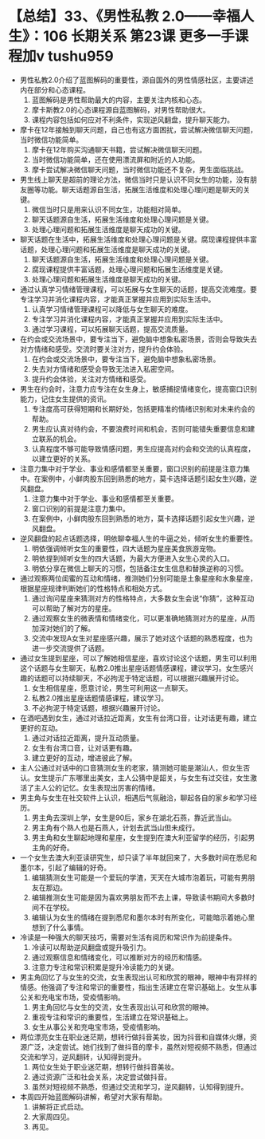 # 【总结】33、《男性私教 2.0——幸福人生》：106 长期关系 第23课 更多一手课程加v tushu959

-   男性私教2.0介绍了蓝图解码的重要性，源自国外的男性情感社区，主要讲述内在部分和心态课程。
    1.  蓝图解码是男性帮助最大的内容，主要关注内核和心态。
    2.  摩卡斯教2.0的心态课程源自蓝图解码，对男性帮助很大。
    3.  课程内容包括如何应对不利条件，实现逆风翻盘，提升聊天能力。
-   摩卡在12年接触到聊天问题，自己也有这方面困扰，尝试解决微信聊天问题，当时微信功能简单。
    1.  摩卡在12年购买沟通聊天书籍，尝试解决微信聊天问题。
    2.  当时微信功能简单，还在使用漂流屏和附近的人功能。
    3.  摩卡尝试解决微信聊天问题，当时微信功能还不复杂，男生面临挑战。
-   男生线上聊天是超前的理论方法，微信当时只是认识不同女生的功能，没有朋友圈等功能。聊天话题源自生活，拓展生活维度和处理心理问题是聊天的关键。
    1.  微信当时只是用来认识不同女生，功能相对简单。
    2.  聊天话题源自生活，拓展生活维度和处理心理问题是关键。
    3.  处理心理问题和拓展生活维度是聊天成功的关键。
-   聊天话题在生活中，拓展生活维度和处理心理问题是关键。腐现课程提供丰富话题，处理心理问题和拓展生活维度是聊天成功的关键。
    1.  聊天话题源自生活，拓展生活维度和处理心理问题是关键。
    2.  腐现课程提供丰富话题，处理心理问题和拓展生活维度是关键。
    3.  处理心理问题和拓展生活维度是聊天成功的关键。
-   通过认真学习情绪管理课程，可以拓展与女生聊天的话题，提高交流难度。要专注学习并消化课程内容，才能真正掌握并应用到实际生活中。
    1.  认真学习情绪管理课程可以降低与女生聊天的难度。
    2.  专注学习并消化课程内容，才能真正掌握并应用到实际生活中。
    3.  通过学习课程，可以拓展聊天话题，提高交流质量。
-   在约会或交流场景中，要专注当下，避免脑中想象私密场景，否则会导致失去对方情绪和感受。交流时要关注对方，提升约会体验。
    1.  在约会或交流场景中，要专注当下，避免脑中想象私密场景。
    2.  失去对方情绪和感受会导致无法进入私密空间。
    3.  提升约会体验，关注对方情绪和感受。
-   男生在约会时，注意力应专注在女生身上，敏感捕捉情绪变化，提高窗口识别能力，记住女生提供的资讯。
    1.  专注度高可获得短期和长期好处，包括更精准的情绪识别和对未来约会的帮助。
    2.  男生应认真对待约会，不要浪费时间和机会，否则可能错失重要信息和建立联系的机会。
    3.  认真程度不够可能导致情感问题，男生应提高对约会和交流的认真程度，以建立更好的关系。
-   注意力集中对于学业、事业和感情都至关重要，窗口识别的前提是注意力集中。在案例中，小鲜肉股东回到熟悉的地方，莫卡选择话题引起女生兴趣，逆风翻盘。
    1.  注意力集中对于学业、事业和感情都至关重要。
    2.  窗口识别的前提是注意力集中。
    3.  在案例中，小鲜肉股东回到熟悉的地方，莫卡选择话题引起女生兴趣，逆风翻盘。
-   逆风翻盘的起点话题选择，明依聊幸福人生的牛逼之处，倾听女生的重要性。
    1.  明依强调倾听女生的重要性，四大话题为星座美食旅游宠物。
    2.  明依提到倾听女生的四大话题，为最大方便进入女生心灵的入口。
    3.  明依分享在微信上聊天的习惯，包括备注女生信息和替换逆称的习惯。
-   通过观察两位闺蜜的互动和情绪，推测她们分别可能是土象星座和水象星座，根据星座规律判断她们的性格特点和相处方式。
    1.  通过询问星座来猜测对方的性格特点，大多数女生会说“你猜”，这种互动可以帮助了解对方的星座。
    2.  通过观察女生的微表情和情绪变化，可以更准确地猜测对方的星座，从而加深对她们的了解。
    3.  交流中发现A女生对星座感兴趣，展示了她对这个话题的熟悉程度，也为进一步交流提供了话题。
-   通过女生提到星座，可以了解她相信星座，喜欢讨论这个话题，男生可以利用这个话题与女生聊天，私教2.0推出星座话题情感课程，建议学习。女生感兴趣的话题可以持续聊天，不必拘泥于特定话题，可以根据兴趣展开讨论。
    1.  女生相信星座，愿意讨论，男生可利用这一点聊天。
    2.  私教2.0推出星座话题情感课程，建议学习。
    3.  不必拘泥于特定话题，根据兴趣展开讨论。
-   在酒吧遇到女生，通过对话拉近距离，女生有台湾口音，让对话更有趣，建立更好的互动。
    1.  通过对话拉近距离，提升互动质量。
    2.  女生有台湾口音，让对话更有趣。
    3.  建立更好的互动，增进彼此了解。
-   主人公通过对话中的口音猜测女生的老家，猜测她可能是潮汕人，但女生否认。女生提示广东哪里出美女，主人公猜中是韶关，与女生有过交往，女生激活了主人公的记忆。女生表现出厉害的情绪。
-   男主角与女生在社交软件上认识，相遇后气氛融洽，聊起各自的家乡和学习经历。
    1.  男主角去深圳上学，女生是90后，家乡在湖北石燕，靠近武当山。
    2.  男主角有个熟人也是石燕人，计划去武当山但未成行。
    3.  男主角和女生聊起地理和星座，女生提到在澳大利亚留学的经历，引起男主角的好奇。
-   一个女生去澳大利亚读研究生，却只读了半年就回来了，大多数时间在悉尼和墨尔本，引起了编辑的好奇。
    1.  编辑猜测女生可能是一个爱玩的学渣，天天在大城市泡着玩，可能有男朋友在那边。
    2.  编辑推测女生可能是因为喜欢男朋友而不去上课，导致读书期间大多数时间不在学校。
    3.  编辑认为女生的情绪在提到悉尼和墨尔本时有所变化，可能暗示着她心里想到了什么事情。
-   冷读是一种强大的聊天技巧，需要对生活有阅历和常识作为前提条件。
    1.  冷读可以帮助逆风翻盘或提升吸引力。
    2.  通过观察信息和情绪变化，可以推断对方的经历和情感。
    3.  注意力专注和常识积累是提升冷读能力的关键。
-   男主角回忆了与女生的交流，女生表现出认可和欣赏的眼神，眼神中有异样的情感。他强调了专注和常识的重要性，指出生活建立在常识基础上。女生从事公关和充电宝市场，受疫情影响。
    1.  男主角回忆与女生的交流，女生表现出认可和欣赏的眼神。
    2.  重视专注和常识的重要性，生活建立在常识基础上。
    3.  女生从事公关和充电宝市场，受疫情影响。
-   两位漂亮女生在职业迷茫期，想转行做抖音美妆，因为抖音和自媒体火爆，资源广泛，决定尝试。她们找到了做抖音的摩卡，虽然对短视频不熟悉，但通过交流和学习，逆风翻转，认知得到提升。
    1.  两位女生处于职业迷茫期，想转行做抖音美妆。
    2.  通过资源广泛和社会关系，决定尝试做抖音。
    3.  虽然对短视频不熟悉，但通过交流和学习，逆风翻转，认知得到提升。
-   本周四开始蓝图解码讲解，希望对大家有帮助。
    1.  讲解将正式启动。
    2.  大家周四见。
    3.  再见。